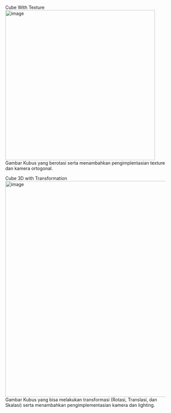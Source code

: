 Cube With Texture
<img width="470" alt="image" src="https://github.com/user-attachments/assets/e438d553-f794-4af8-8cf0-ca1bcb26512b">
Gambar Kubus yang berotasi serta menambahkan pengimplentasian texture dan kamera ortogonal.

Cube 3D with Transformation
<img width="676" alt="image" src="https://github.com/user-attachments/assets/2909864b-1f19-4df2-86fc-705a6c581bf2">
Gambar Kubus yang bisa melakukan transformasi (Rotasi, Translasi, dan Skalasi) serta menambahkan pengimplementasian kamera dan lighting.

